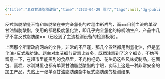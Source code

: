```yaml
---
{"title":"单双甘油脂肪酸酯","time":"2023-04-29 周六","tags":null,"dg-publish":true,"permalink":"/300 评价/Z 配料详解/单双甘油脂肪酸酯/","dgPassFrontmatter":true,"created":"2024-01-25T18:45:04.000+08:00","updated":"2024-01-25T18:45:04.000+08:00"}
---
```



反式脂肪酸是不饱和脂肪酸在未完全氢化的过程中形成的，而==目前主流的单双甘油脂肪酸酯，使用的都是极度氢化油，即几乎完全氢化的棕榈油生产，产品中几乎不含反式脂肪酸==（已经到了主流检测设备的检测极限）。

上面那个所谓政府网站的文件，非常的不严谨，那几个虽然都用到氢化油，但是氢化油≠反式脂肪酸。题主对生活细节留意比较多，既然注意到了这个细节，不妨再留意一下，在超市里能买到的食品里，不光枸杞奶、花生奶这些风味奶制品，在面包、蛋糕、冰淇淋里也都有单双甘油脂肪酸酯的字眼，实际上这是一种非常安全的加工产品。先贴上一张单双甘油脂肪酸酯中反式脂肪酸的检测结果